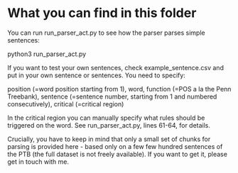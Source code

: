 # What you can find in this folder

You can run run_parser_act.py to see how the parser parses simple sentences:

python3 run_parser_act.py

If you want to test your own sentences, check example_sentence.csv and put in your own sentence or sentences. You need to specify:

position (=word position starting from 1), word, function (=POS a la the Penn Treebank),
sentence (=sentence number, starting from 1 and numbered consecutively), critical (=critical region)

In the critical region you can manually specify what rules should be triggered on the word.
See run_parser_act.py, lines 61-64, for details.

Crucially, you have to keep in mind that only a small set of chunks for parsing is provided here - based only on a few few hundred sentences of the PTB (the full dataset is not freely available). If you want to get it, please get in touch with me.

